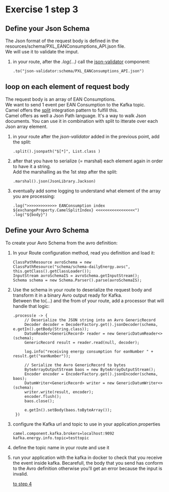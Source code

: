 # Exercise 1 step 3

## Define your Json Schema

The Json format of the request body is defined in the resources/schema/PXL_EANConsumptions_API.json file.  
We will use it to validate the imput.  

1. in your route, after the _.log(...)_ call the [json-validator](https://camel.apache.org/components/4.4.x/json-validator-component.html) component:  
   ```
   .to("json-validator:schema/PXL_EANConsumptions_API.json")   
   ``` 
   
## loop on each element of request body

The request body is an array of EAN Consumptions.  
We want to send 1 event per EAN Consumption to the Kafka topic.  
Camel offers the [split](https://camel.apache.org/components/4.4.x/eips/split-eip.html) integration pattern to fulfill this.  
Camel offers as well a Json Path language. It's a way to walk Json documents. You can use it in combination with split to itterate over each Json array element.  

1. in your route after the _json-validator_ added in the previous point, add the split:  
   ```
   .split().jsonpath("$[*]", List.class )
   ```
2. after that you have to serialize (= marshal) each element again in order to have it a string.  
   Add the marshalling as the 1st step after the split:  
   ```
   .marshal().json(JsonLibrary.Jackson)
   ```
3. eventually add some logging to understand what element of the array you are processing:
   ```
   .log(">>>>>>>>>>>>> EANConsumption index ${exchangeProperty.CamelSplitIndex} <<<<<<<<<<<<<<<<<")
   .log("${body}")             
   ```

## Define your Avro Schema

To create your Avro Schema from the avro definition:
1. In your Route configuration method, read you definition and load it:  
   ```
   ClassPathResource avroSchema = new ClassPathResource("schema/schema-dailyEnergy.avsc", this.getClass().getClassLoader());
   InputStream avroSchemaIS = avroSchema.getInputStream();
   Schema schema = new Schema.Parser().parse(avroSchemaIS);
   ```
2. Use the schema in your route to deserialize the request body and transform it in a binary Avro output ready for Kafka.  
   Between the to(...) and the from of your route, add a processor that will handle that logic:  
   ```
   .process(e -> {
		// Deserialize the JSON string into an Avro GenericRecord
		Decoder decoder = DecoderFactory.get().jsonDecoder(schema, e.getIn().getBody(String.class));
		DatumReader<GenericRecord> reader = new GenericDatumReader<>(schema);
		GenericRecord result = reader.read(null, decoder);

		log.info("receiving energy consumption for eanNumber " + result.get("eanNumber"));

		// Serialize the Avro GenericRecord to bytes
		ByteArrayOutputStream baos = new ByteArrayOutputStream();
		Encoder encoder = EncoderFactory.get().jsonEncoder(schema, baos);
		DatumWriter<GenericRecord> writer = new GenericDatumWriter<>(schema);
		writer.write(result, encoder);
		encoder.flush();
		baos.close();

		e.getIn().setBody(baos.toByteArray());
	})
   ```
3. configure the Kafka url and topic to use in your application.properties  
   ```
   camel.component.kafka.brokers=localhost:9092
   kafka.energy.info.topic=testtopic
   ```
4. define the topic name in your route and use it

5. run your application with the kafka in docker to check that you receive the event inside kafka.
   Becarefull, the body that you send has conform to the Avro definition otherwise you'll get an error because the input is invalid.
   
    [to step 4](exercice-1-step-4.md) 